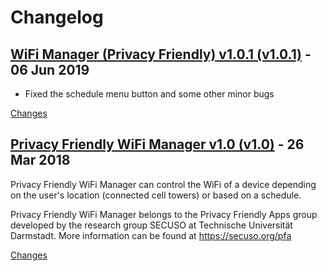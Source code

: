 # Changelog

<a name="v1.0.1"></a>
## [WiFi Manager (Privacy Friendly) v1.0.1 (v1.0.1)](https://github.com/SecUSo/privacy-friendly-wifi-manager/releases/tag/v1.0.1) - 06 Jun 2019

- Fixed the schedule menu button and some other minor bugs

[Changes][v1.0.1]


<a name="v1.0"></a>
## [Privacy Friendly WiFi Manager v1.0 (v1.0)](https://github.com/SecUSo/privacy-friendly-wifi-manager/releases/tag/v1.0) - 26 Mar 2018

Privacy Friendly WiFi Manager can control the WiFi of a device depending on the user's location (connected cell towers) or based on a schedule. 

Privacy Friendly WiFi Manager belongs to the Privacy Friendly Apps group developed by the research group SECUSO at Technische Universität Darmstadt. More information can be found at https://secuso.org/pfa

[Changes][v1.0]


[v1.0.1]: https://github.com/SecUSo/privacy-friendly-wifi-manager/compare/v1.0...v1.0.1
[v1.0]: https://github.com/SecUSo/privacy-friendly-wifi-manager/tree/v1.0

 <!-- Generated by https://github.com/rhysd/changelog-from-release -->
